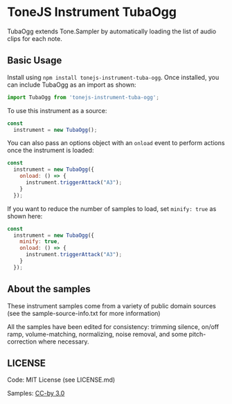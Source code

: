 # ToneJS Instrument TubaOgg

TubaOgg extends Tone.Sampler by automatically loading the list of audio clips for each note.

## Basic Usage

Install using `npm install tonejs-instrument-tuba-ogg`. Once installed, you can include TubaOgg as an import as shown:

```javascript
import TubaOgg from 'tonejs-instrument-tuba-ogg';
```

To use this instrument as a source:

```javascript
const
  instrument = new TubaOgg();
```

You can also pass an options object with an `onload` event to perform actions once the instrument is loaded:

```javascript
const
  instrument = new TubaOgg({
    onload: () => {
      instrument.triggerAttack("A3");
    }
  });
```

If you want to reduce the number of samples to load, set `minify: true` as shown here:

```javascript
const
  instrument = new TubaOgg({
    minify: true,
    onload: () => {
      instrument.triggerAttack("A3");
    }
  });
```

## About the samples

These instrument samples come from a variety of public domain sources (see the sample-source-info.txt for more information)

All the samples have been edited for consistency: trimming silence, on/off ramp, volume-matching, normalizing, noise removal, and some pitch-correction where necessary.

## LICENSE

Code: MIT License (see LICENSE.md)

Samples: [CC-by 3.0](https://creativecommons.org/licenses/by/3.0/)
